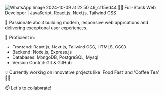 ![WhatsApp Image 2024-10-09 at 22 50 49_c115ed44](https://github.com/user-attachments/assets/c1072f69-9ec0-4614-8e12-5d3b98324b49)
👨‍💻 Full-Stack Web Developer | JavaScript, React.js, Next.js, Tailwind CSS  

🌟 Passionate about building modern, responsive web applications and delivering exceptional user experiences.  

🚀 Proficient in:
- Frontend: React.js, Next.js, Tailwind CSS, HTML5, CSS3
- Backend: Node.js, Express.js
- Databases: MongoDB, PostgreSQL, Mysql
- Version Control: Git & GitHub  

💡 Currently working on innovative projects like 'Food Fast' and 'Coffee Tea' 🚴‍♂️  

📫 Let's to collaborate! 
  
